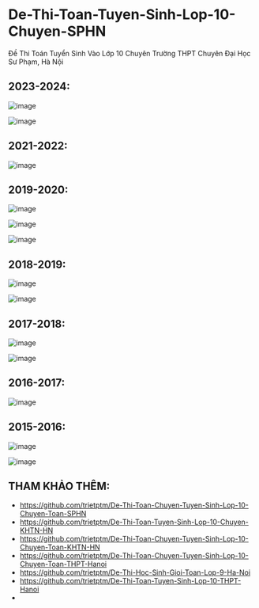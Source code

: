 # De-Thi-Toan-Tuyen-Sinh-Lop-10-Chuyen-SPHN
Đề Thi Toán Tuyển Sinh Vào Lớp 10 Chuyên Trường THPT Chuyên Đại Học Sư Phạm, Hà Nội

## 2023-2024:
![image](https://github.com/user-attachments/assets/aab04ddc-a6bb-47f8-ae80-b8f694b0ef92)

![image](https://github.com/user-attachments/assets/2404b904-9e83-4bfc-b44e-e37fee03afde)

## 2021-2022:
![image](https://github.com/user-attachments/assets/d76841c7-6faa-4742-be7d-50dae447d667)

## 2019-2020:
![image](https://github.com/user-attachments/assets/17aa654a-cc32-40e8-ad73-36a09a904261)

![image](https://github.com/user-attachments/assets/17aa5c68-5029-4912-acb7-1c846cb50303)

![image](https://github.com/user-attachments/assets/1388b401-3c89-4b06-8a0f-61749fa0b9c9)

## 2018-2019:
![image](https://github.com/user-attachments/assets/522f021f-60c3-457e-ac74-f53127395f55)

![image](https://github.com/user-attachments/assets/4b14e8b7-4e71-40d2-a747-066e0896a50c)

## 2017-2018:
![image](https://github.com/user-attachments/assets/47c7f8a2-4d0b-474d-8f6d-6ebd49bd56ba)

![image](https://github.com/user-attachments/assets/f995050b-fb06-4d38-99e9-c35993697cae)

## 2016-2017:
![image](https://github.com/user-attachments/assets/19b79e86-9e09-40b5-9bf3-6516cb3c702a)

## 2015-2016:
![image](https://github.com/user-attachments/assets/fdbb93d7-80dd-4e68-acb6-94856b48d5e2)

![image](https://github.com/user-attachments/assets/37b89b48-00dc-46ef-a86b-d46969c98904)


## THAM KHẢO THÊM:
* https://github.com/trietptm/De-Thi-Toan-Chuyen-Tuyen-Sinh-Lop-10-Chuyen-Toan-SPHN
* https://github.com/trietptm/De-Thi-Toan-Tuyen-Sinh-Lop-10-Chuyen-KHTN-HN
* https://github.com/trietptm/De-Thi-Toan-Chuyen-Tuyen-Sinh-Lop-10-Chuyen-Toan-KHTN-HN
* https://github.com/trietptm/De-Thi-Toan-Chuyen-Tuyen-Sinh-Lop-10-Chuyen-Toan-THPT-Hanoi
* https://github.com/trietptm/De-Thi-Hoc-Sinh-Gioi-Toan-Lop-9-Ha-Noi
* https://github.com/trietptm/De-Thi-Toan-Tuyen-Sinh-Lop-10-THPT-Hanoi
* 
